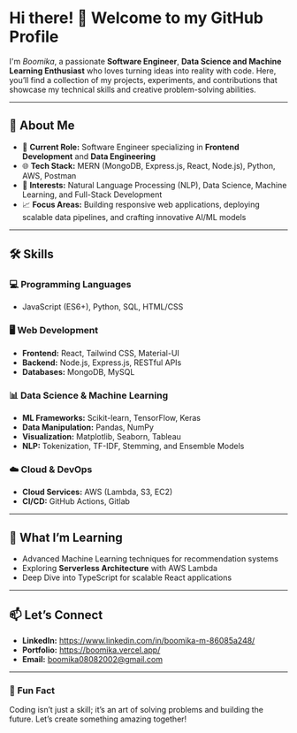 # Hi there! 👋 Welcome to my GitHub Profile

I'm *Boomika*, a passionate **Software Engineer**, **Data Science and Machine Learning Enthusiast** who loves turning ideas into reality with code. Here, you’ll find a collection of my projects, experiments, and contributions that showcase my technical skills and creative problem-solving abilities.

---

## 🚀 About Me
- 🌟 **Current Role:** Software Engineer specializing in **Frontend Development** and **Data Engineering**
- 🌐 **Tech Stack:** MERN (MongoDB, Express.js, React, Node.js), Python, AWS, Postman
- 🧠 **Interests:** Natural Language Processing (NLP), Data Science, Machine Learning, and Full-Stack Development
- 📈 **Focus Areas:** Building responsive web applications, deploying scalable data pipelines, and crafting innovative AI/ML models

---

## 🛠️ Skills
### 💻 Programming Languages
- JavaScript (ES6+), Python, SQL, HTML/CSS

### 🖥️ Web Development
- **Frontend:** React, Tailwind CSS, Material-UI
- **Backend:** Node.js, Express.js, RESTful APIs
- **Databases:** MongoDB, MySQL

### 📊 Data Science & Machine Learning
- **ML Frameworks:** Scikit-learn, TensorFlow, Keras
- **Data Manipulation:** Pandas, NumPy
- **Visualization:** Matplotlib, Seaborn, Tableau
- **NLP:** Tokenization, TF-IDF, Stemming, and Ensemble Models

### ☁️ Cloud & DevOps
- **Cloud Services:** AWS (Lambda, S3, EC2)
- **CI/CD:** GitHub Actions, Gitlab

---

## 🌱 What I’m Learning
- Advanced Machine Learning techniques for recommendation systems
- Exploring **Serverless Architecture** with AWS Lambda
- Deep Dive into TypeScript for scalable React applications

---

## 📫 Let’s Connect
- **LinkedIn:** https://www.linkedin.com/in/boomika-m-86085a248/
- **Portfolio:** https://boomika.vercel.app/
- **Email:** boomika08082002@gmail.com

---

### 🌟 Fun Fact
Coding isn’t just a skill; it’s an art of solving problems and building the future. Let’s create something amazing together!


